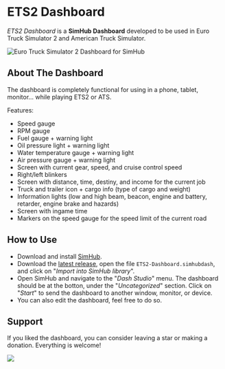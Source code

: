 # ETS2 Dashboard
*ETS2 Dashboard* is a **SimHub Dashboard** developed to be used in Euro Truck Simulator 2 and American Truck Simulator.

![Euro Truck Simulator 2 Dashboard for SimHub](https://github.com/Pirito10/ETS2-Dashboard/assets/74465348/d4cff576-f059-4158-b039-76e4e37a7746)

## About The Dashboard
The dashboard is completely functional for using in a phone, tablet, monitor... while playing ETS2 or ATS.

Features:
- Speed gauge
- RPM gauge
- Fuel gauge + warning light
- Oil pressure light + warning light
- Water temperature gauge + warning light
- Air pressure gauge + warning light
- Screen with current gear, speed, and cruise control speed
- Right/left blinkers
- Screen with distance, time, destiny, and income for the current job
- Truck and trailer icon + cargo info (type of cargo and weight)
- Information lights (low and high beam, beacon, engine and battery, retarder, engine brake and hazards)
- Screen with ingame time
- Markers on the speed gauge for the speed limit of the current road

## How to Use
- Download and install [SimHub](https://www.simhubdash.com).
- Download the [latest release](https://github.com/Pirito10/ETS2-Dashboard/releases/latest/download/ETS2-Dashboard.simhubdash), open the file `ETS2-Dashboard.simhubdash`, and click on "*Import into SimHub library*".
- Open SimHub and navigate to the "*Dash Studio*" menu. The dashboard should be at the botton, under the "*Uncategorized*" section. Click on "*Start*" to send the dashboard to another window, monitor, or device.
- You can also edit the dashboard, feel free to do so.

## Support
If you liked the dashboard, you can consider leaving a star or making a donation. Everything is welcome!

[![](https://www.paypalobjects.com/en_US/i/btn/btn_donateCC_LG.gif)](https://www.paypal.com/paypalme/Pirito10)
